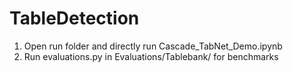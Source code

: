 # TableDetection
1) Open run folder and directly run Cascade_TabNet_Demo.ipynb <br>
2) Run evaluations.py in Evaluations/Tablebank/ for benchmarks
